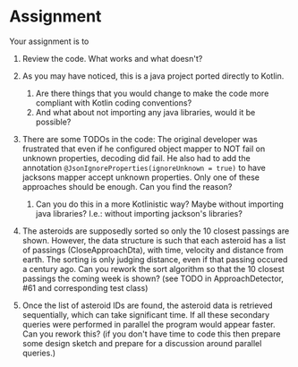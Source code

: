 # Assignment
Your assignment is to 
1. Review the code. What works and what doesn't? 
2. As you may have noticed, this is a java project ported directly to Kotlin. 
   1. Are there things that you would change to make the code more compliant with Kotlin coding conventions?
   2. And what about not importing any java libraries, would it be possible?
3. There are some TODOs in the code: The original developer was frustrated that even if he configured object mapper to NOT fail on unknown properties, decoding did fail. He also had to add the annotation 
```@JsonIgnoreProperties(ignoreUnknown = true)``` to have jacksons mapper accept unknown properties. Only one of these approaches should be enough. Can you find the reason?
   1. Can you do this in a more Kotlinistic way? Maybe without importing java libraries? I.e.: without importing jackson's libraries?

4. The asteroids are supposedly sorted so only the 10 closest passings are shown. However, the data structure is such that each asteroid has a list of passings (CloseApproachDta), with time, velocity and distance from earth. The sorting is only judging distance, even if that passing occured a century ago. Can you rework the sort algorithm so that the 10 closest passings the coming week is shown? (see TODO in ApproachDetector, #61 and corresponding test class)
5. Once the list of asteroid IDs are found, the asteroid data is retrieved sequentially, which can take significant time. If all these secondary queries were performed in parallel the program would appear faster. Can you rework this?
   (if you don't have time to code this then prepare some design sketch and prepare for a discussion around parallel queries.)  
